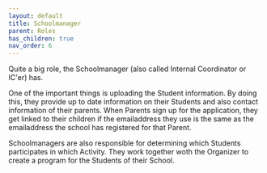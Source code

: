 ```yaml
---
layout: default
title: Schoolmanager
parent: Roles
has_children: true
nav_order: 6
---
```


Quite a big role, the Schoolmanager (also called Internal Coordinator or IC'er) has.

One of the important things is uploading the Student information. By doing this, they provide up to date information on their Students and also contact information of their parents.
When Parents sign up for the application, they get linked to their children if the emailaddress they use is the same as the emailaddress the school has registered for that Parent.

Schoolmanagers are also responsible for determining which Students participates in which Activity. They work together woth the Organizer to create a program for the Students of their School.

